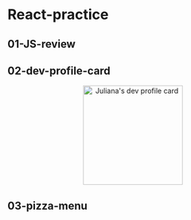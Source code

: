 # React-practice

## 01-JS-review

## 02-dev-profile-card

<p align="center">
<img width="200" alt="Juliana's dev profile card" src="00-dev-profile-card/public/img/dev-profile-card.png">
</p>

## 03-pizza-menu
